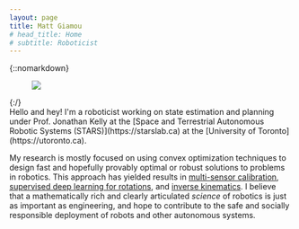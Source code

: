 ```yaml
---
layout: page
title: Matt Giamou
# head_title: Home
# subtitle: Roboticist
---
```


<div class="pretty-links">
<!-- <div class="unit golden-large profile-pic">
<img class='site-profile' src="/assets/img/haircut_matt.png">
</div> -->

<!-- ![Kitten](/assets/img/haircut_matt.png "Me") -->

{::nomarkdown} 
<figure class="site-profile">
    <img src="{{ site.baseurl }}/assets/img/haircut_matt.png">
</figure>
{:/}

<div class="lead lead-about">
Hello and hey! I'm a roboticist working on state estimation and planning under Prof. Jonathan Kelly at the [Space and Terrestrial Autonomous Robotic Systems (STARS)](https://starslab.ca) at the [University of Toronto](https://utoronto.ca). 

My research is mostly focused on using convex optimization techniques to design fast and hopefully provably optimal or robust solutions to problems in robotics. This approach has yielded results in [multi-sensor calibration](https://arxiv.org/abs/2005.08298), [supervised deep learning for rotations](https://arxiv.org/abs/2006.01031), and [inverse kinematics](https://arxiv.org/abs/1909.09318). I believe that a mathematically rich and clearly articulated _science_ of robotics is just as important as engineering, and hope to contribute to the safe and socially responsible deployment of robots and other autonomous systems.
</div>


</div>
